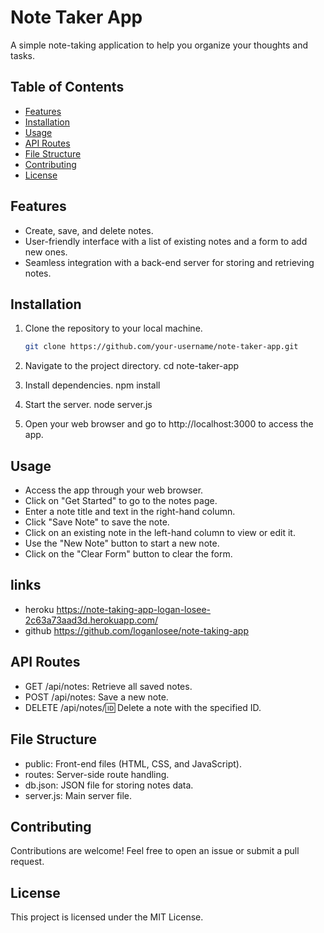 # Note Taker App

A simple note-taking application to help you organize your thoughts and tasks.

## Table of Contents
- [Features](#features)
- [Installation](#installation)
- [Usage](#usage)
- [API Routes](#api-routes)
- [File Structure](#file-structure)
- [Contributing](#contributing)
- [License](#license)

## Features
- Create, save, and delete notes.
- User-friendly interface with a list of existing notes and a form to add new ones.
- Seamless integration with a back-end server for storing and retrieving notes.

## Installation
1. Clone the repository to your local machine.
   ```bash
   git clone https://github.com/your-username/note-taker-app.git
2. Navigate to the project directory.
   cd note-taker-app

3. Install dependencies.
   npm install

4. Start the server.
   node server.js

5. Open your web browser and go to http://localhost:3000 to access the app.

## Usage
- Access the app through your web browser.
- Click on "Get Started" to go to the notes page.
- Enter a note title and text in the right-hand column.
- Click "Save Note" to save the note.
- Click on an existing note in the left-hand column to view or edit it.
- Use the "New Note" button to start a new note.
- Click on the "Clear Form" button to clear the form.

## links
- heroku https://note-taking-app-logan-losee-2c63a73aad3d.herokuapp.com/
- github https://github.com/loganlosee/note-taking-app

## API Routes
- GET /api/notes: Retrieve all saved notes.
- POST /api/notes: Save a new note.
- DELETE /api/notes/:id: Delete a note with the specified ID.

## File Structure
- public: Front-end files (HTML, CSS, and JavaScript).
- routes: Server-side route handling.
- db.json: JSON file for storing notes data.
- server.js: Main server file.

## Contributing
Contributions are welcome! Feel free to open an issue or submit a pull request.

## License
This project is licensed under the MIT License.